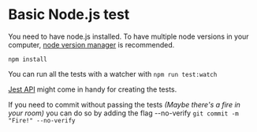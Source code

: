 # Basic Node.js test

You need to have node.js installed. To have multiple node versions in your computer, [node version manager](https://github.com/nvm-sh/nvm) is recommended.

`npm install`

You can run all the tests with a watcher with `npm run test:watch`

[Jest API](https://jestjs.io/docs/api) might come in handy for creating the tests.

If you need to commit without passing the tests *(Maybe there's a fire in your room)* you can do so by adding the flag --no-verify `git commit -m "Fire!" --no-verify`

